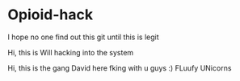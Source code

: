 # Opioid-hack

I hope no one find out this git until this is legit

Hi, this is Will hacking into the system

Hi, this is the gang David here fking with u guys :)
FLuufy UNicorns